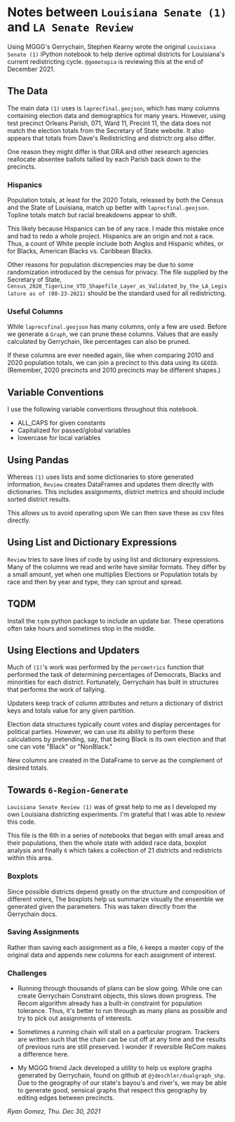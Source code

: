 # Notes between `Louisiana Senate (1)` and `LA Senate Review`

Using MGGG's Gerrychain, Stephen Kearny wrote the original
`Louisiana Senate (1)` iPython notebook to help derive optimal districts
for Louisiana's current redistricting cycle. `@gomotopia` is reviewing
this at the end of December 2021.


## The Data

The main data `(1)` uses is `laprecfinal.geojson`, which has many
columns containing election data and demographics for many years.
However, using test precinct Orleans Parish, 071, Ward 11, Precint 11,
the data does not match the election totals from the Secretary of State
website. It also appears that totals from Dave's Redistricting and 
districtr.org also differ.

One reason they might differ is that DRA and other research agencies
reallocate absentee ballots tallied by each Parish back down to the
precincts.

### Hispanics 

Population totals, at least for the 2020 Totals, released by both
the Census and the State of Louisiana, match up better with
`laprecfinal.geojson`. Topline totals match but racial breakdowns
appear to shift.
 
This likely because Hispanics can be of any race. I made this mistake
once and had to redo a whole project. Hispanics are an origin and not
a race. Thus, a count of White people include both Anglos and Hispanic
whites, or for Blacks, American Blacks vs. Caribbean Blacks. 

Other reasons for population discrepencies may be due to some
randomization introduced by the census for privacy. The file supplied
by the Secretary of State, 
`Census_2020_TigerLine_VTD_Shapefile_Layer_as_Validated_by_the_LA_Legislature as of (08-23-2021)`
should be the standard used for all redistricting. 

### Useful Columns

While `laprecsfinal.geojson` has many columns, only a few are
used. Before we generate a `Graph`, we can prune these columns.
Values that are easily calculated by Gerrychain, like percentages
can also be pruned.

If these columns are ever needed again, like when comparing 2010
and 2020 population totals, we can join a precinct to this data
using its `GEOID`. (Remember, 2020 precincts and 2010 precincts
may be different shapes.)

## Variable Conventions

I use the following variable conventions throughout this notebook.

- ALL_CAPS for given constants
- Capitalized for passed/global variables
- lowercase for local variables

## Using Pandas

Whereas `(1)` uses lists and some dictionaries to store generated
information, `Review` creates DataFrames and updates them directly with
dictionaries. This includes assignments, district metrics and should
include sorted district results. 

This allows us to avoid operating upon  We can then save these as csv
files directly. 

## Using List and Dictionary Expressions

`Review` tries to save lines of code by using list and dictionary
expressions. Many of the columns we read and write have similar formats.
They differ by a small amount, yet when one multiplies Elections or
Population totals by race and then by year and type, they can sprout and
spread. 

## TQDM 

Install the `tqdm` python package to include an update bar. These
operations often take hours and sometimes stop in the middle. 

## Using Elections and Updaters

Much of `(1)`'s work was performed by the `percmetrics` function that
performed the task of determining percentages of Democrats, Blacks and
minorities for each district. Fortunately, Gerrychain has built in
structures that performs the work of tallying.

Updaters keep track of column attributes and return a dictionary of
district keys and totals value for any given partition. 

Election data structures typically count votes and display percentages
for political parties. However, we can use its ability to perform these
calculations by pretending, say, that being Black is its own election
and that one can vote "Black" or "NonBlack."

New columns are created in the DataFrame to serve as the complement of
desired totals.

## Towards `6-Region-Generate`

`Louisiana Senate Review (1)` was of great help to me as I developed
my own Louisiana districting experiments. I'm grateful that I was able
to review this code.

This file is the 6th in a series of notebooks that began with small
areas and their populations, then the whole state with added race data,
boxplot analysis and finally `6` which takes a collection of 21
districts and redistricts within this area. 

### Boxplots

Since possible districts depend greatly on the structure and composition
of different voters, The boxplots help us summarize visually the
ensemble we generated given the parameters. This was taken directly from
the Gerrychain docs.

### Saving Assignments

Rather than saving each assignment as a file, `6` keeps a master copy of
the original data and appends new columns for each assignment of
interest.

### Challenges

- Running through thousands of plans can be slow going. While one can
create Gerrychain Constraint objects, this slows down progress. The
Recom algorithm already has a built-in constraint for population
tolerance. Thus, it's better to run through as many plans as possible
and try to pick out assignments of interests.

- Sometimes a running chain will stall on a particular program.
Trackers are written such that the chain can be cut off at any time
and the results of previous runs are still preserved. I wonder if
reversible ReCom makes a difference here.

- My MGGG friend Jack developed a utility to help us explore graphs
generated by Gerrychain, found on github at `@jdeschler/dualgraph_shp`.
Due to the geography of our state's bayou's and river's, we may be able
to generate good, sensical graphs that respect this geography by editing
edges between precincts.

_Ryan Gomez, 
Thu. Dec 30, 2021_
